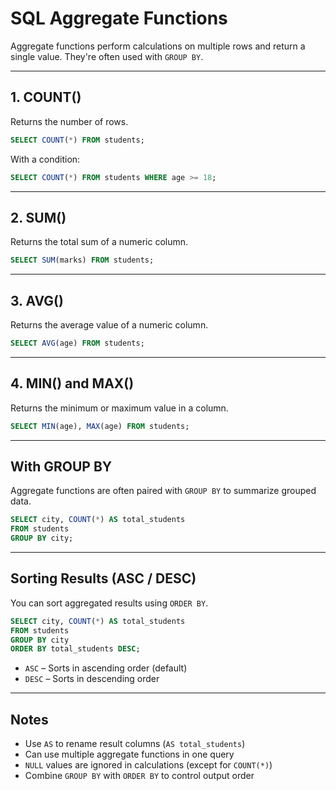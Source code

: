 # SQL Aggregate Functions

Aggregate functions perform calculations on multiple rows and return a single value. They're often used with `GROUP BY`.

---

## 1. COUNT()

Returns the number of rows.

```sql
SELECT COUNT(*) FROM students;
````

With a condition:

```sql
SELECT COUNT(*) FROM students WHERE age >= 18;
```

---

## 2. SUM()

Returns the total sum of a numeric column.

```sql
SELECT SUM(marks) FROM students;
```

---

## 3. AVG()

Returns the average value of a numeric column.

```sql
SELECT AVG(age) FROM students;
```

---

## 4. MIN() and MAX()

Returns the minimum or maximum value in a column.

```sql
SELECT MIN(age), MAX(age) FROM students;
```

---

## With GROUP BY

Aggregate functions are often paired with `GROUP BY` to summarize grouped data.

```sql
SELECT city, COUNT(*) AS total_students
FROM students
GROUP BY city;
```

---

## Sorting Results (ASC / DESC)

You can sort aggregated results using `ORDER BY`.

```sql
SELECT city, COUNT(*) AS total_students
FROM students
GROUP BY city
ORDER BY total_students DESC;
```

* `ASC` – Sorts in ascending order (default)
* `DESC` – Sorts in descending order

---

## Notes

* Use `AS` to rename result columns (`AS total_students`)
* Can use multiple aggregate functions in one query
* `NULL` values are ignored in calculations (except for `COUNT(*)`)
* Combine `GROUP BY` with `ORDER BY` to control output order
